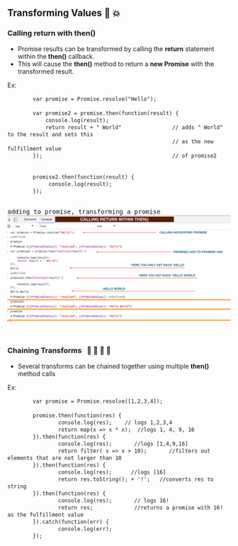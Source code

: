 ## Transforming Values :rocket: :boom:

### Calling return with __then()__
- Promise results can be transformed by calling the __return__ statement within the __then()__ callback.
- This will cause the __then()__ method to return a __new Promise__ with the transformed result.

Ex:
```   
        var promise = Promise.resolve("Hello");
        
        var promise2 = promise.then(function(result) {
            console.log(result);  
            return result + " World"                // adds " World" to the result and sets this 
                                                    // as the new fulfillment value
        });                                         // of promise2
    

        promise2.then(function(result) {
             console.log(result);   
        });


```
<kbd>adding to promise, transforming a promise</kbd>
![](/images/callingReturnWithinThen.png)
<br>

### Chaining Transforms &nbsp; :walking: :walking: :walking: :walking:
- Several transforms can be chained together using multiple __then()__ method calls

Ex:
```
        var promise = Promise.resolve([1,2,3,4]);
        
        promise.then(function(res) {
                console.log(res);    // logs 1,2,3,4
                return map(x => x * x);  //logs 1, 4, 9, 16
        }).then(function(res) {
                console.log(res);       //logs [1,4,9,16]
                return filter( x => x > 10);       //filters out elements that are not larger than 10     
        }).then(function(res) {
                console.log(res);      //logs [16]
                return res.toString(); + '!';   //converts res to string
        }).then(function(res) {
                console.log(res);       // logs 16!
                return res;             //returns a promise with 16! as the fulfillment value
        }).catch(function(err) {
                console.log(err);
        });     

```
